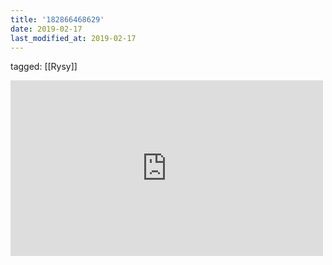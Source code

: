 ```yaml
---
title: '182866468629'
date: 2019-02-17
last_modified_at: 2019-02-17
---
```

tagged: [[Rysy]]
<iframe allow="accelerometer; autoplay; clipboard-write; encrypted-media; gyroscope; picture-in-picture" allowfullscreen="" frameborder="0" height="281" id="youtube_iframe" src="https://www.youtube.com/embed/JBRbGbkZMsQ?feature=oembed&amp;enablejsapi=1&amp;origin=https://safe.txmblr.com&amp;wmode=opaque" width="500"></iframe>
